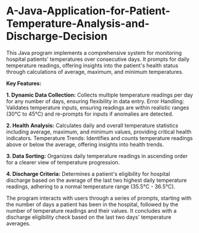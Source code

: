 # A-Java-Application-for-Patient-Temperature-Analysis-and-Discharge-Decision

This Java program implements a comprehensive system for monitoring hospital patients' temperatures over consecutive days. It prompts for daily temperature readings, offering insights into the patient's health status through calculations of average, maximum, and minimum temperatures.

**Key Features:**

**1. Dynamic Data Collection:** Collects multiple temperature readings per day for any number of days, ensuring flexibility in data entry.
Error Handling: Validates temperature inputs, ensuring readings are within realistic ranges (30°C to 45°C) and re-prompts for inputs if anomalies are detected.

**2. Health Analysis:** Calculates daily and overall temperature statistics including average, maximum, and minimum values, providing critical health indicators.
Temperature Trends: Identifies and counts temperature readings above or below the average, offering insights into health trends.

**3. Data Sorting:** Organizes daily temperature readings in ascending order for a clearer view of temperature progression.

**4. Discharge Criteria:** Determines a patient's eligibility for hospital discharge based on the average of the last two highest daily temperature readings, adhering to a normal temperature range (35.5°C - 36.5°C).


The program interacts with users through a series of prompts, starting with the number of days a patient has been in the hospital, followed by the number of temperature readings and their values. It concludes with a discharge eligibility check based on the last two days' temperature averages.
